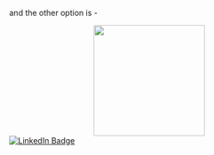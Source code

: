 

and the other option is -
<div id="header" align="center">
  <img src="https://i.giphy.com/media/v1.Y2lkPTc5MGI3NjExN2Rlem50emV6MWR6aWUxN20yYTViY2o1eXFiMDY5eml0NDF5YThrYiZlcD12MV9pbnRlcm5hbF9naWZfYnlfaWQmY3Q9Zw/CuuSHzuc0O166MRfjt/giphy.gif" width="200"/>
</div>


<div id="badges">
  <a href="https://www.linkedin.com/in/gaurav-warad/">
    <img src="https://img.shields.io/badge/LinkedIn-blue?style=for-the-badge&logo=linkedin&logoColor=white" alt="LinkedIn Badge"/>
  </a>
</div>

<img src="https://komarev.com/ghpvc/?username=gauravwarad&style=flat-square&color=blue" alt=""/>

